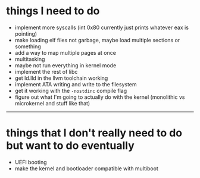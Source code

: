 # things I need to do
 - implement more syscalls (int 0x80 currently just prints whatever eax is pointing)
 - make loading elf files not garbage, maybe load multiple sections or something
 - add a way to map multiple pages at once
 - multitasking
 - maybe not run everything in kernel mode
 - implement the rest of libc
 - get ld.lld in the llvm toolchain working
 - implement ATA writing and write to the filesystem
 - get it working with the `-nostdinc` compile flag
 - figure out what I'm going to actually do with the kernel (monolithic vs microkernel and stuff like that)

<hr>

# things that I don't really need to do but want to do eventually
 - UEFI booting
 - make the kernel and bootloader compatible with multiboot

